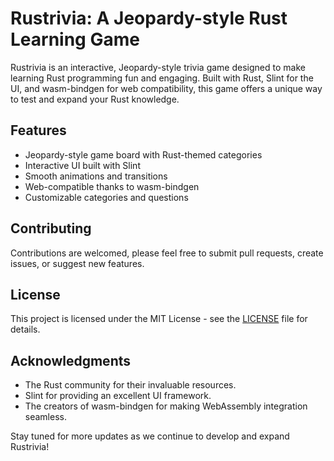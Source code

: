 # Rustrivia: A Jeopardy-style Rust Learning Game

Rustrivia is an interactive, Jeopardy-style trivia game designed to make learning Rust programming fun and engaging. Built with Rust, Slint for the UI, and wasm-bindgen for web compatibility, this game offers a unique way to test and expand your Rust knowledge.

## Features

- Jeopardy-style game board with Rust-themed categories
- Interactive UI built with Slint
- Smooth animations and transitions
- Web-compatible thanks to wasm-bindgen
- Customizable categories and questions

## Contributing

Contributions are welcomed, please feel free to submit pull requests, create issues, or suggest new features.

## License

This project is licensed under the MIT License - see the [LICENSE](LICENSE) file for details.

## Acknowledgments

- The Rust community for their invaluable resources.
- Slint for providing an excellent UI framework.
- The creators of wasm-bindgen for making WebAssembly integration seamless.

Stay tuned for more updates as we continue to develop and expand Rustrivia!
